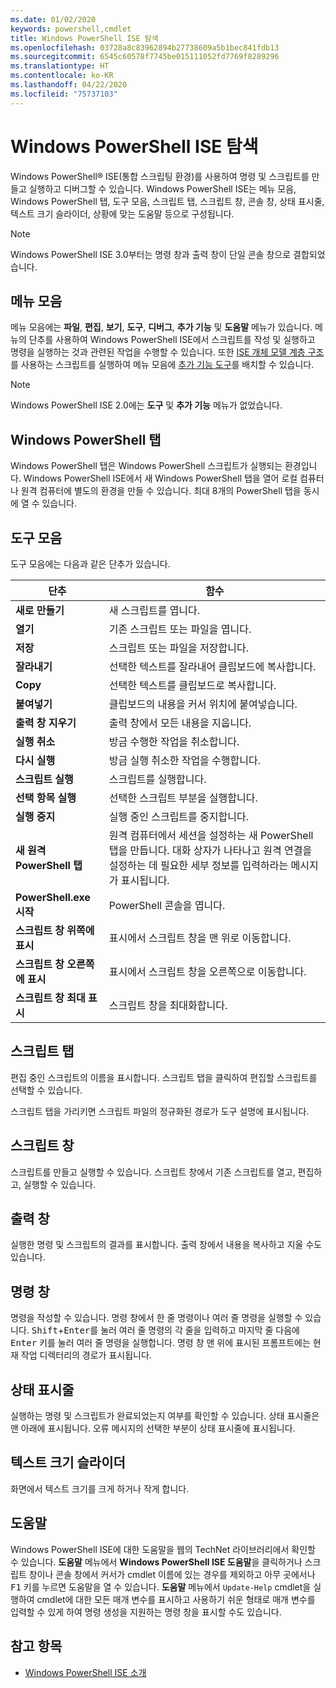 ```yaml
---
ms.date: 01/02/2020
keywords: powershell,cmdlet
title: Windows PowerShell ISE 탐색
ms.openlocfilehash: 03728a8c83962894b27738609a5b1bec841fdb13
ms.sourcegitcommit: 6545c60578f7745be015111052fd7769f8289296
ms.translationtype: HT
ms.contentlocale: ko-KR
ms.lasthandoff: 04/22/2020
ms.locfileid: "75737103"
---
```

# <a name="exploring-the-windows-powershell-ise"></a>Windows PowerShell ISE 탐색

Windows PowerShell® ISE(통합 스크립팅 환경)를 사용하여 명령 및 스크립트를 만들고 실행하고 디버그할 수 있습니다. Windows PowerShell ISE는 메뉴 모음, Windows PowerShell 탭, 도구 모음, 스크립트 탭, 스크립트 창, 콘솔 창, 상태 표시줄, 텍스트 크기 슬라이더, 상황에 맞는 도움말 등으로 구성됩니다.

> [!NOTE]
> Windows PowerShell ISE 3.0부터는 명령 창과 출력 창이 단일 콘솔 창으로 결합되었습니다.

## <a name="menu-bar"></a>메뉴 모음

메뉴 모음에는 **파일**, **편집**, **보기**, **도구**, **디버그**, **추가 기능** 및 **도움말** 메뉴가 있습니다. 메뉴의 단추를 사용하여 Windows PowerShell ISE에서 스크립트를 작성 및 실행하고 명령을 실행하는 것과 관련된 작업을 수행할 수 있습니다. 또한 [ISE 개체 모델 계층 구조](object-model/The-ISE-Object-Model-Hierarchy.md)를 사용하는 스크립트를 실행하여 메뉴 모음에 [추가 기능 도구](object-model/The-ISEAddOnTool-Object.md)를 배치할 수 있습니다.

> [!NOTE]
> Windows PowerShell ISE 2.0에는 **도구** 및 **추가 기능** 메뉴가 없었습니다.

## <a name="windows-powershell-tabs"></a>Windows PowerShell 탭

Windows PowerShell 탭은 Windows PowerShell 스크립트가 실행되는 환경입니다. Windows PowerShell ISE에서 새 Windows PowerShell 탭을 열어 로컬 컴퓨터나 원격 컴퓨터에 별도의 환경을 만들 수 있습니다. 최대 8개의 PowerShell 탭을 동시에 열 수 있습니다.

## <a name="toolbar"></a>도구 모음

도구 모음에는 다음과 같은 단추가 있습니다.

|             단추             |                                                                                     함수                                                                                     |
| ------------------------------ | -------------------------------------------------------------------------------------------------------------------------------------------------------------------------------- |
| **새로 만들기**                        | 새 스크립트를 엽니다.                                                                                                                                                              |
| **열기**                       | 기존 스크립트 또는 파일을 엽니다.                                                                                                                                                |
| **저장**                       | 스크립트 또는 파일을 저장합니다.                                                                                                                                                          |
| **잘라내기**                        | 선택한 텍스트를 잘라내어 클립보드에 복사합니다.                                                                                                                           |
| **Copy**                       | 선택한 텍스트를 클립보드로 복사합니다.                                                                                                                                       |
| **붙여넣기**                      | 클립보드의 내용을 커서 위치에 붙여넣습니다.                                                                                                                     |
| **출력 창 지우기**          | 출력 창에서 모든 내용을 지웁니다.                                                                                                                                           |
| **실행 취소**                       | 방금 수행한 작업을 취소합니다.                                                                                                                                     |
| **다시 실행**                       | 방금 실행 취소한 작업을 수행합니다.                                                                                                                                        |
| **스크립트 실행**                 | 스크립트를 실행합니다.                                                                                                                                                                   |
| **선택 항목 실행**              | 선택한 스크립트 부분을 실행합니다.                                                                                                                                             |
| **실행 중지**             | 실행 중인 스크립트를 중지합니다.                                                                                                                                                  |
| **새 원격 PowerShell 탭**  | 원격 컴퓨터에서 세션을 설정하는 새 PowerShell 탭을 만듭니다. 대화 상자가 나타나고 원격 연결을 설정하는 데 필요한 세부 정보를 입력하라는 메시지가 표시됩니다. |
| **PowerShell.exe 시작**       | PowerShell 콘솔을 엽니다.                                                                                                                                                      |
| **스크립트 창 위쪽에 표시**       | 표시에서 스크립트 창을 맨 위로 이동합니다.                                                                                                                                 |
| **스크립트 창 오른쪽에 표시**     | 표시에서 스크립트 창을 오른쪽으로 이동합니다.                                                                                                                               |
| **스크립트 창 최대 표시** | 스크립트 창을 최대화합니다.                                                                                                                                                       |

## <a name="script-tab"></a>스크립트 탭

편집 중인 스크립트의 이름을 표시합니다. 스크립트 탭을 클릭하여 편집할 스크립트를 선택할 수 있습니다.

스크립트 탭을 가리키면 스크립트 파일의 정규화된 경로가 도구 설명에 표시됩니다.

## <a name="script-pane"></a>스크립트 창

스크립트를 만들고 실행할 수 있습니다. 스크립트 창에서 기존 스크립트를 열고, 편집하고, 실행할 수 있습니다.

## <a name="output-pane"></a>출력 창

실행한 명령 및 스크립트의 결과를 표시합니다. 출력 창에서 내용을 복사하고 지울 수도 있습니다.

## <a name="command-pane"></a>명령 창

명령을 작성할 수 있습니다. 명령 창에서 한 줄 명령이나 여러 줄 명령을 실행할 수 있습니다. <kbd>Shift</kbd>+<kbd>Enter</kbd>를 눌러 여러 줄 명령의 각 줄을 입력하고 마지막 줄 다음에 <kbd>Enter</kbd> 키를 눌러 여러 줄 명령을 실행합니다. 명령 창 맨 위에 표시된 프롬프트에는 현재 작업 디렉터리의 경로가 표시됩니다.

## <a name="status-bar"></a>상태 표시줄

실행하는 명령 및 스크립트가 완료되었는지 여부를 확인할 수 있습니다. 상태 표시줄은 맨 아래에 표시됩니다. 오류 메시지의 선택한 부분이 상태 표시줄에 표시됩니다.

## <a name="text-size-slider"></a>텍스트 크기 슬라이더

화면에서 텍스트 크기를 크게 하거나 작게 합니다.

## <a name="help"></a>도움말

Windows PowerShell ISE에 대한 도움말을 웹의 TechNet 라이브러리에서 확인할 수 있습니다. **도움말** 메뉴에서 **Windows PowerShell ISE 도움말**을 클릭하거나 스크립트 창이나 콘솔 창에서 커서가 cmdlet 이름에 있는 경우를 제외하고 아무 곳에서나 <kbd>F1</kbd> 키를 누르면 도움말을 열 수 있습니다.
**도움말** 메뉴에서 `Update-Help` cmdlet을 실행하여 cmdlet에 대한 모든 매개 변수를 표시하고 사용하기 쉬운 형태로 매개 변수를 입력할 수 있게 하여 명령 생성을 지원하는 명령 창을 표시할 수도 있습니다.

## <a name="see-also"></a>참고 항목

- [Windows PowerShell ISE 소개](Introducing-the-Windows-PowerShell-ISE.md)

